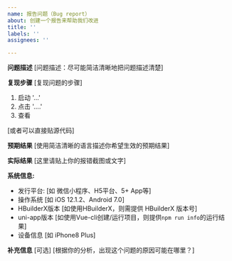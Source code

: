 ```yaml
---
name: 报告问题（Bug report）
about: 创建一个报告来帮助我们改进
title: ''
labels: ''
assignees: ''

---
```


**问题描述**
[问题描述：尽可能简洁清晰地把问题描述清楚]

**复现步骤**
[复现问题的步骤]
1.  启动 '...'
2. 点击  '....'
3. 查看

[或者可以直接贴源代码]

**预期结果**
[使用简洁清晰的语言描述你希望生效的预期结果]

**实际结果**
[这里请贴上你的报错截图或文字]


**系统信息:**
 - 发行平台: [如 微信小程序、H5平台、5+ App等]
 - 操作系统 [如 iOS 12.1.2、Android 7.0]
 - HBuilderX版本 [如使用HBuilderX，则需提供 HBuilderX 版本号]
 - uni-app版本 [如使用Vue-cli创建/运行项目，则提供`npm run info`的运行结果]
 - 设备信息 [如 iPhone8 Plus]


**补充信息**
[可选]
[根据你的分析，出现这个问题的原因可能在哪里？]
